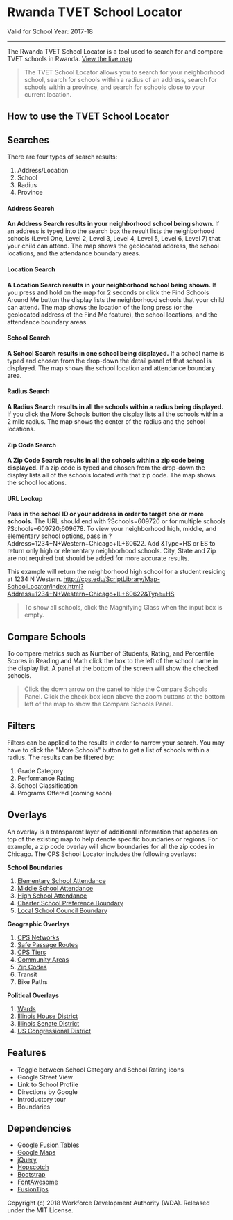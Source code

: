 Rwanda TVET School Locator
======

Valid for School Year: 2017-18

---


The Rwanda TVET School Locator is a tool used to search for and compare TVET schools in Rwanda. [View the live map](http://wda.gov.rw/gis)

>The TVET School Locator allows you to search for your neighborhood school, search for schools within a radius of an address, search for schools within a province, and search for schools close to your current location.

**How to use the TVET School Locator**
------
## Searches
There are four types of search results:

1. Address/Location
2. School
3. Radius
4. Province

#### Address Search
**An Address Search results in your neighborhood school being shown.** If an address is typed into the search box the result lists the neighborhood schools (Level One, Level 2, Level 3, Level 4, Level 5, Level 6, Level 7) that your child can attend. The map shows the geolocated address, the school locations, and the attendance boundary areas.

#### Location Search
**A Location Search results in your neighborhood school being shown.** If you press and hold on the map for 2 seconds or click the Find Schools Around Me button the display lists the neighborhood schools that your child can attend. The map shows the location of the long press (or the geolocated address of the Find Me feature), the school locations, and the attendance boundary areas.

#### School Search
**A School Search results in one school being displayed.** If a school name is typed and chosen from the drop-down the detail panel of that school is displayed. The map shows the school location and attendance boundary area.

#### Radius Search
**A Radius Search results in all the schools within a radius being displayed.** If you click the More Schools button the display lists all the schools within a 2 mile radius. The map shows the center of the radius and the school locations.

#### Zip Code Search
**A Zip Code Search results in all the schools within a zip code being displayed.** If a zip code is typed and chosen from the drop-down the display lists all of the schools located with that zip code. The map shows the school locations.

#### URL Lookup
**Pass in the school ID or your address in order to target one or more schools.** The URL should end with ?Schools=609720 or for multiple schools ?Schools=609720;609678. To view your neighborhood high, middle, and elementary school options, pass in ?Address=1234+N+Western+Chicago+IL+60622. Add &Type=HS or ES to return only high or elementary neighborhood schools. City, State and Zip are not required but should be added for more accurate results.

This example will return the neighborhood high school for a student residing at 1234 N Western. http://cps.edu/ScriptLibrary/Map-SchoolLocator/index.html?Address=1234+N+Western+Chicago+IL+60622&Type=HS



>To show all schools, click the Magnifying Glass when the input box is empty.

## Compare Schools
To compare metrics such as Number of Students, Rating, and Percentile Scores in Reading and Math click the box to the left of the school name in the display list. A panel at the bottom of the screen will show the checked schools.

>Click the down arrow on the panel to hide the Compare Schools Panel. Click the check box icon above the zoom buttons at the bottom left of the map to show the Compare Schools Panel.

## Filters
Filters can be applied to the results in order to narrow your search. You may have to click the "More Schools" button to get a list of schools within a radius. The results can be filtered by:

1. Grade Category
2. Performance Rating
3. School Classification
4. Programs Offered (coming soon)

## Overlays
An overlay is a transparent layer of additional information that appears on top of the existing map to help denote specific boundaries or regions. For example, a zip code overlay will show boundaries for all the zip codes in Chicago. The CPS School Locator includes the following overlays:

**School Boundaries**

1. [Elementary School Attendance](https://fusiontables.google.com/DataSource?docid=1nk2zVa4Nff9MlV5txIkjHbB_XXF0uaXXaVem6bf-#rows:id=1)
2. [Middle School Attendance](https://fusiontables.google.com/DataSource?docid=1zv2fI3v0CxkRIrn-AYujwXq1ljcq6uGOtyGYlN8F#rows:id=1)
3. [High School Attendance](https://fusiontables.google.com/DataSource?docid=1NXIcj0Eo65MNv-wczBoEMcovlsIJ1p66CfeP8JFV#rows:id=1)
4. [Charter School Preference Boundary](https://fusiontables.google.com/DataSource?docid=1VjPpibBwSQofLDVc9bJglve1shJnJ4aedwtJKNbZ#rows:id=1)
5. [Local School Council Boundary](https://fusiontables.google.com/DataSource?docid=12DTXu4VYBd7mW-2rBPlClAwXNMMuwnHSvSKRbsZe#rows:id=1)


**Geographic Overlays**

1. [CPS Networks](https://fusiontables.google.com/DataSource?docid=1pPqntpZutIHOGjrmgtQBmewcRPS9ylKB2UE6CsE#rows:id=1)
2. [Safe Passage Routes](https://fusiontables.google.com/DataSource?docid=12DTXu4VYBd7mW-2rBPlClAwXNMMuwnHSvSKRbsZe#rows:id=1)
3. [CPS Tiers](https://fusiontables.google.com/DataSource?docid=17dekfhiMcuMseVMI6qNIxhvtcOIb8RqsYfqgYyHg#rows:id=1)
4. [Community Areas](https://fusiontables.google.com/DataSource?docid=1uhe1AW1OkXnOUeG8GJHjv4HjlSQD860pRHI-iws#rows:id=1)
5. [Zip Codes](https://fusiontables.google.com/DataSource?docid=1uv4fLfrGKW52CJfOSFCiS8-H9ESqlRM1WB-XGgM#rows:id=1)
6. Transit
7. Bike Paths

**Political Overlays**

1. [Wards](https://fusiontables.google.com/DataSource?docid=1vKuFogOwwJ2YdXOVHLxbqy6Uc7ILpIbRePGK2GoD#rows:id=1)
2. [Illinois House District](https://fusiontables.google.com/DataSource?docid=1lvfheusomCd7Sh72GvFn23JVDQFhoNYQuUGI_JOQ#rows:id=1)
3. [Illinois Senate District](https://fusiontables.google.com/DataSource?docid=1H7my_qI1_hNeMuqUJcYhBUWzCjvdaJeBaiV6CkCk&pli=1#rows:id=1)
4. [US Congressional District](https://fusiontables.google.com/DataSource?docid=1xaQnriJ9YuF9wqj_lnk_OPVeOnYb4NEYMt-b71WO#rows:id=1)

## Features
 * Toggle between School Category and School Rating icons
 * Google Street View
 * Link to School Profile
 * Directions by Google
 * Introductory tour
 * Boundaries


## Dependencies
 * [Google Fusion Tables](https://support.google.com/fusiontables/answer/184641)
 * [Google Maps](https://developers.google.com/maps/documentation/javascript/)
 * [jQuery](http://jquery.com/)
 * [Hopscotch](https://github.com/linkedin/hopscotch)
 * [Bootstrap](http://getbootstrap.com/)
 * [FontAwesome](http://fontawesome.io/)
 * [FusionTips](https://github.com/derekeder/fusiontips)

Copyright (c) 2018 Workforce Development Authority (WDA). Released under the MIT License.
